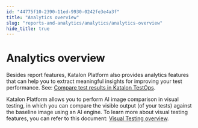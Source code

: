 ```yaml
---
id: "44775f10-2390-11ed-9930-0242fe3e4a3f"
title: "Analytics overview"
slug: "reports-and-analytics/analytics/analytics-overview"
hide_title: true
---
```


# <a id="concept-8280" class="anchor_top_offset"/><a id="ariaid-title1" class="anchor_top_offset"/>Analytics overview

<p xmlns="http://www.w3.org/1999/xhtml" className="p">Besides report features,  <span className="ph">Katalon Platform</span> also provides analytics features that can help you to extract meaningful insights  for improving your test performance. See: <a className="xref" href="/reports-and-analytics/analytics/compare-test-results-in-katalon-testops">Compare test results in <span className="ph">Katalon TestOps</span></a>.</p> 
<p xmlns="http://www.w3.org/1999/xhtml" className="p"><span className="ph">Katalon Platform</span> allows you to perform AI image comparison in visual testing, in which you can compare the visible output (of your tests) against the baseline image using an AI engine. To learn more about visual testing features, you can refer to this document: <a className="xref" href="/reports-and-analytics/analytics/visual-testing/visual-testing-overview">Visual Testing overview</a>.</p> 
